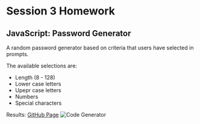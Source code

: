 # Session 3 Homework

## JavaScript: Password Generator

A random password generator based on criteria that users have selected in prompts. 

The available selections are:

* Length (8 - 128)
* Lower case letters
* Upepr case letters
* Numbers
* Special characters

Results: 
[GitHub Page]()
![Code Generator]()